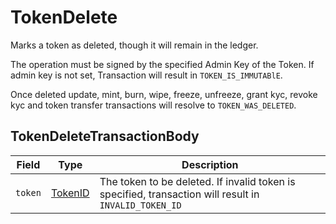 # TokenDelete

Marks a token as deleted, though it will remain in the ledger.

The operation must be signed by the specified Admin Key of the Token. If admin key is not set, Transaction will result in `TOKEN_IS_IMMUTABlE`.

Once deleted update, mint, burn, wipe, freeze, unfreeze, grant kyc, revoke kyc and token transfer transactions will resolve to `TOKEN_WAS_DELETED`.

## TokenDeleteTransactionBody

| Field   | Type                                   | Description                                                                                           |
| ------- | -------------------------------------- | ----------------------------------------------------------------------------------------------------- |
| `token` | [TokenID](../miscellaneous/tokenid.md) | The token to be deleted. If invalid token is specified, transaction will result in `INVALID_TOKEN_ID` |
